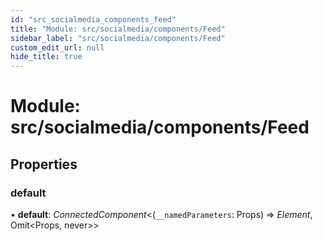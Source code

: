 ```yaml
---
id: "src_socialmedia_components_feed"
title: "Module: src/socialmedia/components/Feed"
sidebar_label: "src/socialmedia/components/Feed"
custom_edit_url: null
hide_title: true
---
```


# Module: src/socialmedia/components/Feed

## Properties

### default

• **default**: *ConnectedComponent*<(`__namedParameters`: Props) => *Element*, Omit<Props, never\>\>
